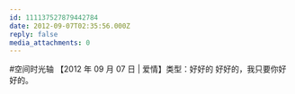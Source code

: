 ```yaml
---
id: 111137527879442784
date: 2012-09-07T02:35:56.000Z
reply: false
media_attachments: 0
---
```


#空间时光轴 【2012 年 09 月 07 日 | 爱情】类型：好好的 好好的，我只要你好好的。


